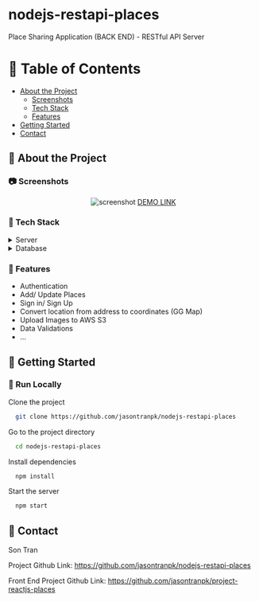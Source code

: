 # nodejs-restapi-places
Place Sharing Application (BACK END) -  RESTful API Server

<!-- Table of Contents -->
# :notebook_with_decorative_cover: Table of Contents

- [About the Project](#star2-about-the-project)
  * [Screenshots](#camera-screenshots)
  * [Tech Stack](#space_invader-tech-stack)
  * [Features](#dart-features)
- [Getting Started](#toolbox-getting-started)
- [Contact](#handshake-contact)

  

<!-- About the Project -->
## :star2: About the Project


<!-- Screenshots -->
### :camera: Screenshots

<div align="center"> 
  <img src="https://user-images.githubusercontent.com/62680684/203251601-8ee6c598-1a7e-4c75-b2a6-ed3c50c4e340.png" alt="screenshot" />
  <a href="http://d3ahiru7au7zsk.cloudfront.net"> DEMO LINK </a>
</div>


<!-- TechStack -->
### :space_invader: Tech Stack

<details>
  <summary>Server</summary>
  <ul>
    <li><a href="https://nodejs.org/en/">NodeJS (MVC)</a></li>
    <li><a href="https://expressjs.com/">Express.js</a></li>
    <li><a href="https://jwt.io/">JWT</a></li>
    <li><a href="https://developers.google.com/maps">Google Map API</a></li>
  </ul>
</details>

<details>
<summary>Database</summary>
  <ul>
    <li><a href="https://www.mongodb.com/">MongoDB</a></li>
    <li><a href="https://mongoosejs.com/">Mongoose</a></li>
  </ul>
</details>


<!-- Features -->
### :dart: Features

- Authentication
- Add/ Update Places
- Sign in/ Sign Up
- Convert location from address to coordinates (GG Map)
- Upload Images to AWS S3
- Data Validations
- ...

<!-- Getting Started -->
## 	:toolbox: Getting Started

<!-- Prerequisites -->

<!-- Run Locally -->
### :running: Run Locally

Clone the project

```bash
  git clone https://github.com/jasontranpk/nodejs-restapi-places
```

Go to the project directory

```bash
  cd nodejs-restapi-places
```

Install dependencies

```bash
  npm install
```

Start the server

```bash
  npm start
```

<!-- Contact -->
## :handshake: Contact

Son Tran

Project Github Link: <a href="https://github.com/jasontranpk/nodejs-restapi-places">https://github.com/jasontranpk/nodejs-restapi-places</a>

Front End Project Github Link:  <a href="https://github.com/jasontranpk/project-reactjs-places">https://github.com/jasontranpk/project-reactjs-places</a>

